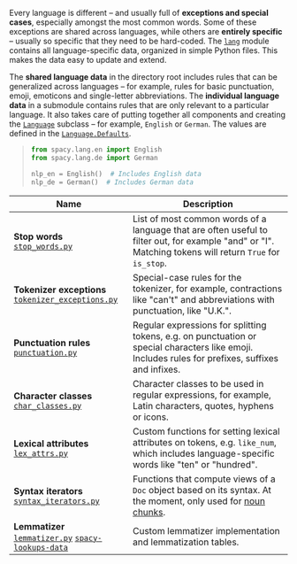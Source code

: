 Every language is different – and usually full of **exceptions and special
cases**, especially amongst the most common words. Some of these exceptions are
shared across languages, while others are **entirely specific** – usually so
specific that they need to be hard-coded. The
[`lang`](%%GITHUB_SPACY/spacy/lang) module contains all language-specific data,
organized in simple Python files. This makes the data easy to update and extend.

The **shared language data** in the directory root includes rules that can be
generalized across languages – for example, rules for basic punctuation, emoji,
emoticons and single-letter abbreviations. The **individual language data** in a
submodule contains rules that are only relevant to a particular language. It
also takes care of putting together all components and creating the
[`Language`](/api/language) subclass – for example, `English` or `German`. The
values are defined in the [`Language.Defaults`](/api/language#defaults).

> ```python
> from spacy.lang.en import English
> from spacy.lang.de import German
>
> nlp_en = English()  # Includes English data
> nlp_de = German()  # Includes German data
> ```

| Name                                                                                                                                                             | Description                                                                                                                                              |
| ---------------------------------------------------------------------------------------------------------------------------------------------------------------- | -------------------------------------------------------------------------------------------------------------------------------------------------------- |
| **Stop words**<br />[`stop_words.py`](%%GITHUB_SPACY/spacy/lang/en/stop_words.py)                                                                                | List of most common words of a language that are often useful to filter out, for example "and" or "I". Matching tokens will return `True` for `is_stop`. |
| **Tokenizer exceptions**<br />[`tokenizer_exceptions.py`](%%GITHUB_SPACY/spacy/lang/de/tokenizer_exceptions.py)                                                  | Special-case rules for the tokenizer, for example, contractions like "can't" and abbreviations with punctuation, like "U.K.".                            |
| **Punctuation rules**<br />[`punctuation.py`](%%GITHUB_SPACY/spacy/lang/punctuation.py)                                                                          | Regular expressions for splitting tokens, e.g. on punctuation or special characters like emoji. Includes rules for prefixes, suffixes and infixes.       |
| **Character classes**<br />[`char_classes.py`](%%GITHUB_SPACY/spacy/lang/char_classes.py)                                                                        | Character classes to be used in regular expressions, for example, Latin characters, quotes, hyphens or icons.                                            |
| **Lexical attributes**<br />[`lex_attrs.py`](%%GITHUB_SPACY/spacy/lang/en/lex_attrs.py)                                                                          | Custom functions for setting lexical attributes on tokens, e.g. `like_num`, which includes language-specific words like "ten" or "hundred".              |
| **Syntax iterators**<br />[`syntax_iterators.py`](%%GITHUB_SPACY/spacy/lang/en/syntax_iterators.py)                                                              | Functions that compute views of a `Doc` object based on its syntax. At the moment, only used for [noun chunks](/usage/linguistic-features#noun-chunks).  |
| **Lemmatizer**<br />[`lemmatizer.py`](%%GITHUB_SPACY/master/spacy/lang/fr/lemmatizer.py) [`spacy-lookups-data`](https://github.com/explosion/spacy-lookups-data) | Custom lemmatizer implementation and lemmatization tables.                                                                                               |
